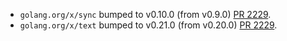 * `golang.org/x/sync` bumped to v0.10.0 (from v0.9.0) [PR 2229](https://github.com/provenance-io/provenance/pull/2229).
* `golang.org/x/text` bumped to v0.21.0 (from v0.20.0) [PR 2229](https://github.com/provenance-io/provenance/pull/2229).
